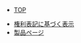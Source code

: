 - [TOP](README)
<!--- [Example Second Page](second-page)-->
- [権利表記に基づく表示](display-based-on-rights-notation)
- [製品ページ](https://bit-trade-one.co.jp/)
